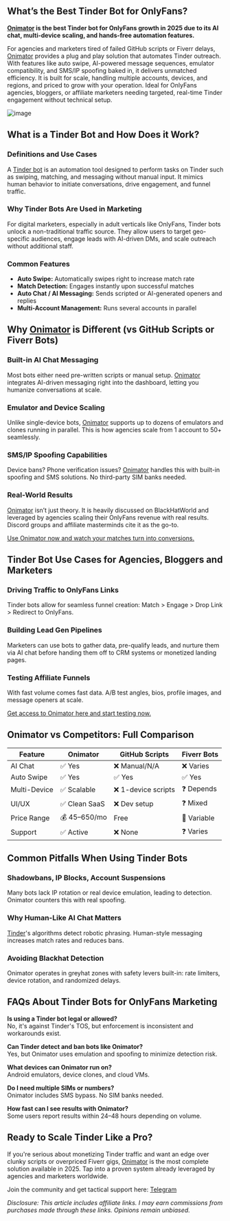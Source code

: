 ## What’s the Best Tinder Bot for OnlyFans?

**[Onimator](https://onimator.spp.io/r/014OV0) is the best Tinder bot for OnlyFans growth in 2025 due to its AI chat, multi-device scaling, and hands-free automation features.**

For agencies and marketers tired of failed GitHub scripts or Fiverr delays, [Onimator](https://onimator.spp.io/r/014OV0) provides a plug and play solution that automates Tinder outreach. With features like auto swipe, AI-powered message sequences, emulator compatibility, and SMS/IP spoofing baked in, it delivers unmatched efficiency. It is built for scale, handling multiple accounts, devices, and regions, and priced to grow with your operation. Ideal for OnlyFans agencies, bloggers, or affiliate marketers needing targeted, real-time Tinder engagement without technical setup.

![image](https://github.com/user-attachments/assets/848a4bb7-4d79-419b-a519-6db90048fb55)


## What is a Tinder Bot and How Does it Work?

### Definitions and Use Cases
A [Tinder bot](https://www.reddit.com/r/instagramautomations/comments/1llxde6/the_best_tinder_bot_that_actually_works/) is an automation tool designed to perform tasks on Tinder such as swiping, matching, and messaging without manual input. It mimics human behavior to initiate conversations, drive engagement, and funnel traffic.

### Why Tinder Bots Are Used in Marketing
For digital marketers, especially in adult verticals like OnlyFans, Tinder bots unlock a non-traditional traffic source. They allow users to target geo-specific audiences, engage leads with AI-driven DMs, and scale outreach without additional staff.

### Common Features
- **Auto Swipe:** Automatically swipes right to increase match rate
- **Match Detection:** Engages instantly upon successful matches
- **Auto Chat / AI Messaging:** Sends scripted or AI-generated openers and replies
- **Multi-Account Management:** Runs several accounts in parallel

## Why [Onimator](https://onimator.spp.io/r/014OV0) is Different (vs GitHub Scripts or Fiverr Bots)

### Built-in AI Chat Messaging
Most bots either need pre-written scripts or manual setup. [Onimator](https://onimator.spp.io/r/014OV0) integrates AI-driven messaging right into the dashboard, letting you humanize conversations at scale.

### Emulator and Device Scaling
Unlike single-device bots, [Onimator](https://onimator.spp.io/r/014OV0) supports up to dozens of emulators and clones running in parallel. This is how agencies scale from 1 account to 50+ seamlessly.

### SMS/IP Spoofing Capabilities
Device bans? Phone verification issues? [Onimator](https://onimator.spp.io/r/014OV0) handles this with built-in spoofing and SMS solutions. No third-party SIM banks needed.

### Real-World Results
[Onimator](https://onimator.spp.io/r/014OV0) isn’t just theory. It is heavily discussed on BlackHatWorld and leveraged by agencies scaling their OnlyFans revenue with real results. Discord groups and affiliate masterminds cite it as the go-to.

[Use Onimator now and watch your matches turn into conversions.](https://onimator.spp.io/r/014OV0)

## Tinder Bot Use Cases for Agencies, Bloggers and Marketers

### Driving Traffic to OnlyFans Links
Tinder bots allow for seamless funnel creation: Match > Engage > Drop Link > Redirect to OnlyFans.

### Building Lead Gen Pipelines
Marketers can use bots to gather data, pre-qualify leads, and nurture them via AI chat before handing them off to CRM systems or monetized landing pages.

### Testing Affiliate Funnels
With fast volume comes fast data. A/B test angles, bios, profile images, and message openers at scale.

[Get access to Onimator here and start testing now.](https://onimator.spp.io/r/014OV0)

## Onimator vs Competitors: Full Comparison

| Feature           | Onimator       | GitHub Scripts        | Fiverr Bots     |
|------------------|----------------|------------------------|-----------------|
| AI Chat           | ✅ Yes         | ❌ Manual/N/A       | ❌ Varies        |
| Auto Swipe        | ✅ Yes         | ✅ Yes                 | ✅ Yes          |
| Multi-Device      | ✅ Scalable     | ❌ 1-device scripts     | ❓ Depends      |
| UI/UX             | ✅ Clean SaaS   | ❌ Dev setup          | ❓ Mixed        |
| Price Range       | 💰 $45–$650/mo | Free                   | 💸 Variable     |
| Support           | ✅ Active       | ❌ None                | ❓ Varies       |

## Common Pitfalls When Using Tinder Bots

### Shadowbans, IP Blocks, Account Suspensions
Many bots lack IP rotation or real device emulation, leading to detection. Onimator counters this with real spoofing.

### Why Human-Like AI Chat Matters
[Tinder](https://medium.com/@muelleranna334/best-tinder-bot-that-actually-works-worldwide-41aabfd12731)'s algorithms detect robotic phrasing. Human-style messaging increases match rates and reduces bans.

### Avoiding Blackhat Detection
Onimator operates in greyhat zones with safety levers built-in: rate limiters, device rotation, and randomized delays.

## FAQs About Tinder Bots for OnlyFans Marketing

**Is using a Tinder bot legal or allowed?**  
No, it's against Tinder's TOS, but enforcement is inconsistent and workarounds exist.

**Can Tinder detect and ban bots like Onimator?**  
Yes, but Onimator uses emulation and spoofing to minimize detection risk.

**What devices can Onimator run on?**  
Android emulators, device clones, and cloud VMs.

**Do I need multiple SIMs or numbers?**  
Onimator includes SMS bypass. No SIM banks needed.

**How fast can I see results with Onimator?**  
Some users report results within 24–48 hours depending on volume.

## Ready to Scale Tinder Like a Pro?

If you're serious about monetizing Tinder traffic and want an edge over clunky scripts or overpriced Fiverr gigs, [Onimator](https://onimator.spp.io/r/014OV0) is the most complete solution available in 2025. Tap into a proven system already leveraged by agencies and marketers worldwide.

Join the community and get tactical support here: [Telegram](https://t.me/tllautomation)

_Disclosure: This article includes affiliate links. I may earn commissions from purchases made through these links. Opinions remain unbiased._
